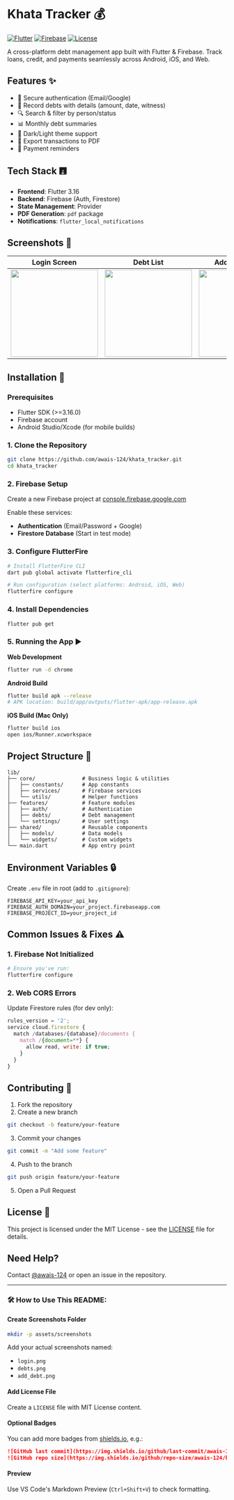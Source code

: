 # Khata Tracker 💰

[![Flutter](https://img.shields.io/badge/Flutter-3.16-blue)](https://flutter.dev)
[![Firebase](https://img.shields.io/badge/Firebase-11.0-orange)](https://firebase.google.com)
[![License](https://img.shields.io/badge/License-MIT-green)](LICENSE)

A cross-platform debt management app built with Flutter & Firebase. Track loans, credit, and payments seamlessly across Android, iOS, and Web.

## Features ✨

* 🔐 Secure authentication (Email/Google)
* 📝 Record debts with details (amount, date, witness)
* 🔍 Search & filter by person/status
* 📊 Monthly debt summaries
* 🎨 Dark/Light theme support
* 📄 Export transactions to PDF
* 🔔 Payment reminders

## Tech Stack 🖪️

* **Frontend**: Flutter 3.16
* **Backend**: Firebase (Auth, Firestore)
* **State Management**: Provider
* **PDF Generation**: `pdf` package
* **Notifications**: `flutter_local_notifications`

## Screenshots 📱

| Login Screen                                         | Debt List                                            | Add Transaction                                         |
| ---------------------------------------------------- | ---------------------------------------------------- | ------------------------------------------------------- |
| <img src="assets/screenshots/login.png" width="200"> | <img src="assets/screenshots/debts.png" width="200"> | <img src="assets/screenshots/add_debt.png" width="200"> |

## Installation 🚀

### Prerequisites

* Flutter SDK (>=3.16.0)
* Firebase account
* Android Studio/Xcode (for mobile builds)

### 1. Clone the Repository

```bash
git clone https://github.com/awais-124/khata_tracker.git
cd khata_tracker
```

### 2. Firebase Setup

Create a new Firebase project at [console.firebase.google.com](https://console.firebase.google.com)

Enable these services:

* **Authentication** (Email/Password + Google)
* **Firestore Database** (Start in test mode)

### 3. Configure FlutterFire

```bash
# Install FlutterFire CLI
dart pub global activate flutterfire_cli

# Run configuration (select platforms: Android, iOS, Web)
flutterfire configure
```

### 4. Install Dependencies

```bash
flutter pub get
```

### 5. Running the App ▶️

**Web Development**

```bash
flutter run -d chrome
```

**Android Build**

```bash
flutter build apk --release
# APK location: build/app/outputs/flutter-apk/app-release.apk
```

**iOS Build (Mac Only)**

```bash
flutter build ios
open ios/Runner.xcworkspace
```

## Project Structure 📂

```
lib/
├── core/               # Business logic & utilities
│   ├── constants/      # App constants
│   ├── services/       # Firebase services
│   └── utils/          # Helper functions
├── features/           # Feature modules
│   ├── auth/           # Authentication
│   ├── debts/          # Debt management
│   └── settings/       # User settings
├── shared/             # Reusable components
│   ├── models/         # Data models
│   └── widgets/        # Custom widgets
└── main.dart           # App entry point
```

## Environment Variables 🔒

Create `.env` file in root (add to `.gitignore`):

```env
FIREBASE_API_KEY=your_api_key
FIREBASE_AUTH_DOMAIN=your_project.firebaseapp.com
FIREBASE_PROJECT_ID=your_project_id
```

## Common Issues & Fixes ⚠️

### 1. Firebase Not Initialized

```bash
# Ensure you've run:
flutterfire configure
```

### 2. Web CORS Errors

Update Firestore rules (for dev only):

```js
rules_version = '2';
service cloud.firestore {
  match /databases/{database}/documents {
    match /{document=**} {
      allow read, write: if true;
    }
  }
}
```

## Contributing 🤝

1. Fork the repository
2. Create a new branch

```bash
git checkout -b feature/your-feature
```

3. Commit your changes

```bash
git commit -m "Add some feature"
```

4. Push to the branch

```bash
git push origin feature/your-feature
```

5. Open a Pull Request

## License 📄

This project is licensed under the MIT License - see the [LICENSE](LICENSE) file for details.

## Need Help?

Contact [@awais-124](https://github.com/awais-124) or open an issue in the repository.

---

### 🛠️ How to Use This README:

#### Create Screenshots Folder

```bash
mkdir -p assets/screenshots
```

Add your actual screenshots named:

* `login.png`
* `debts.png`
* `add_debt.png`

#### Add License File

Create a `LICENSE` file with MIT License content.

#### Optional Badges

You can add more badges from [shields.io](https://shields.io), e.g.:

```md
![GitHub last commit](https://img.shields.io/github/last-commit/awais-124/khata_tracker)
![GitHub repo size](https://img.shields.io/github/repo-size/awais-124/khata_tracker)
```

#### Preview

Use VS Code's Markdown Preview (`Ctrl+Shift+V`) to check formatting.
